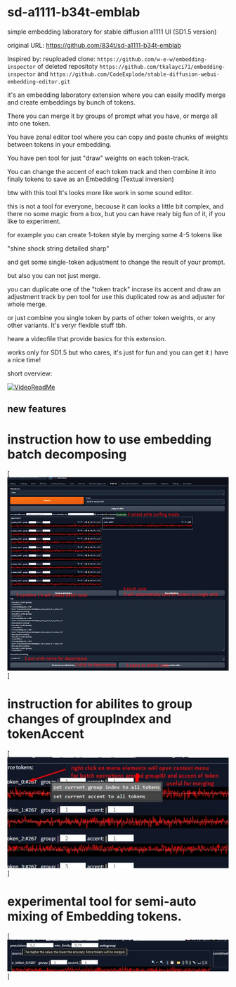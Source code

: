 # sd-a1111-b34t-emblab
simple embedding laboratory for stable diffusion a1111 UI (SD1.5 version)

original URL: https://github.com/834t/sd-a1111-b34t-emblab

Inspired by:
reuploaded clone: `https://github.com/w-e-w/embedding-inspector`
of deleted repositoty `https://github.com/tkalayci71/embedding-inspector`
and 
`https://github.com/CodeExplode/stable-diffusion-webui-embedding-editor.git`

it's an embedding laboratory extension where you can easily modify merge and create embeddings by bunch of tokens.

There you can merge it by groups of prompt what you have, or merge all into one token.

You have zonal editor tool where you can copy and paste chunks of weights between tokens in your embedding.

You have pen tool for just "draw" weights on each token-track.

You can change the accent of each token track and then combine it into finaly tokens to save as an Embedding (Textual inversion)

btw with this tool It's looks more like work in some sound editor.

this is not a tool for everyone, becouse it can looks a little bit complex, and there no some magic from a box, but you can have realy big fun of it, if you like to experiment.

for example you can create 1-token style by merging some 4-5 tokens like

"shine shock string detailed sharp"

and get some single-token adjustment to change the result of your prompt.

but also you can not just merge.

you can duplicate one of the "token track" incrase its accent and draw an adjustment track by pen tool for use this duplicated row as and adjuster for whole merge.

or just combine you single token by parts of other token weights, or any other variants. It's veryr flexible stuff tbh.

heare a videofile that provide basics for this extension.

works only for SD1.5 but who cares, it's just for fun and you can get it ) have a nice time!

short overview:

[![VideoReadMe](https://img.youtube.com/vi/QrAdWanMYR8/0.jpg)](https://www.youtube.com/watch?v=QrAdWanMYR8)

## new features

# instruction how to use embedding batch decomposing

[![VideoReadMe](https://raw.githubusercontent.com/834t/temp/main/imgs/automatic%20decomposing%20process.webp)] 



# instruction for abilites to group changes of groupIndex and tokenAccent

[![VideoReadMe](https://raw.githubusercontent.com/834t/temp/main/imgs/group%20changes.webp)] 



# experimental tool for semi-auto mixing of Embedding tokens.

[![VideoReadMe](https://raw.githubusercontent.com/834t/temp/main/imgs/autogrouping.jpg )] 



